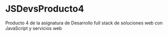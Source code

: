 # JSDevsProducto4
Producto 4 de la asignatura de Desarrollo full stack de soluciones web con JavaScript y servicios web
